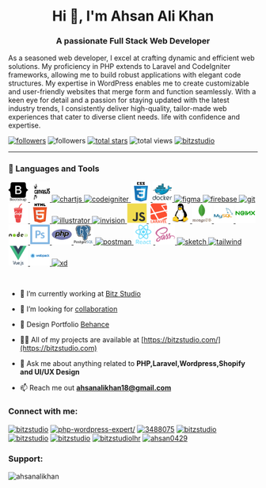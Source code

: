 

<h1 align="center">Hi 👋, I'm Ahsan Ali Khan</h1>
<h3 align="center">A passionate Full Stack Web Developer</h3>

As a seasoned web developer, I excel at crafting dynamic and efficient web solutions. My proficiency in PHP extends to Laravel and CodeIgniter frameworks, allowing me to build robust applications with elegant code structures. My expertise in WordPress enables me to create customizable and user-friendly websites that merge form and function seamlessly. With a keen eye for detail and a passion for staying updated with the latest industry trends, I consistently deliver high-quality, tailor-made web experiences that cater to diverse client needs. life with confidence and expertise.


 <p align="left">
     

  
<a href="https://www.linkedin.com/in/php-wordpress-expert">
         <img alt="followers" title="Follow me on LinkedIn" src="https://custom-icon-badges.demolab.com/github/followers/AhsanAliKhan?color=0A66C2&labelColor=1155ba&style=for-the-badge&logo=person-add&label=Follow on LinkedIn&logoColor=white"/></a>
         <img alt="followers" title="Contact Me" src="https://custom-icon-badges.demolab.com/badge/ahsanalikhan18@gmail.com?style=for-the-badge&logo=mention&logoColor=white"/></a>
      <a href="https://github.com/AhsanAliKhan?tab=repositories&sort=stargazers">
         <img alt="total stars" title="Total stars on GitHub" src="https://custom-icon-badges.demolab.com/github/stars/AhsanAliKhan?color=55960c&style=for-the-badge&labelColor=488207&logo=star"/></a>
              <img alt="total views" title="Total views on GitHub" src="https://komarev.com/ghpvc/?username=ahsanalikhan&label=Profile%20views&color=0e75b6&style=for-the-badge&labelColor=488207&logo=star"  />
              <a href="https://twitter.com/bitzstudio" target="blank"><img src="https://img.shields.io/twitter/follow/bitzstudio?logo=twitter&style=for-the-badge" alt="bitzstudio" /></a>
   </p>

---

### 🧰 Languages and Tools

<p align="left"> <a href="https://getbootstrap.com" target="_blank" rel="noreferrer"> <img src="https://raw.githubusercontent.com/devicons/devicon/master/icons/bootstrap/bootstrap-plain-wordmark.svg" alt="bootstrap" width="40" height="40"/> </a> <a href="https://canvasjs.com" target="_blank" rel="noreferrer"> <img src="https://raw.githubusercontent.com/Hardik0307/Hardik0307/master/assets/canvasjs-charts.svg" alt="canvasjs" width="40" height="40"/> </a> <a href="https://www.chartjs.org" target="_blank" rel="noreferrer"> <img src="https://www.chartjs.org/media/logo-title.svg" alt="chartjs" width="40" height="40"/> </a> <a href="https://codeigniter.com" target="_blank" rel="noreferrer"> <img src="https://cdn.worldvectorlogo.com/logos/codeigniter.svg" alt="codeigniter" width="40" height="40"/> </a> <a href="https://www.w3schools.com/css/" target="_blank" rel="noreferrer"> <img src="https://raw.githubusercontent.com/devicons/devicon/master/icons/css3/css3-original-wordmark.svg" alt="css3" width="40" height="40"/> </a> <a href="https://www.docker.com/" target="_blank" rel="noreferrer"> <img src="https://raw.githubusercontent.com/devicons/devicon/master/icons/docker/docker-original-wordmark.svg" alt="docker" width="40" height="40"/> </a> <a href="https://www.figma.com/" target="_blank" rel="noreferrer"> <img src="https://www.vectorlogo.zone/logos/figma/figma-icon.svg" alt="figma" width="40" height="40"/> </a> <a href="https://firebase.google.com/" target="_blank" rel="noreferrer"> <img src="https://www.vectorlogo.zone/logos/firebase/firebase-icon.svg" alt="firebase" width="40" height="40"/> </a> <a href="https://git-scm.com/" target="_blank" rel="noreferrer"> <img src="https://www.vectorlogo.zone/logos/git-scm/git-scm-icon.svg" alt="git" width="40" height="40"/> </a> <a href="https://gulpjs.com" target="_blank" rel="noreferrer"> <img src="https://raw.githubusercontent.com/devicons/devicon/master/icons/gulp/gulp-plain.svg" alt="gulp" width="40" height="40"/> </a> <a href="https://www.w3.org/html/" target="_blank" rel="noreferrer"> <img src="https://raw.githubusercontent.com/devicons/devicon/master/icons/html5/html5-original-wordmark.svg" alt="html5" width="40" height="40"/> </a> <a href="https://www.adobe.com/in/products/illustrator.html" target="_blank" rel="noreferrer"> <img src="https://www.vectorlogo.zone/logos/adobe_illustrator/adobe_illustrator-icon.svg" alt="illustrator" width="40" height="40"/> </a> <a href="https://www.invisionapp.com/" target="_blank" rel="noreferrer"> <img src="https://www.vectorlogo.zone/logos/invisionapp/invisionapp-icon.svg" alt="invision" width="40" height="40"/> </a> <a href="https://developer.mozilla.org/en-US/docs/Web/JavaScript" target="_blank" rel="noreferrer"> <img src="https://raw.githubusercontent.com/devicons/devicon/master/icons/javascript/javascript-original.svg" alt="javascript" width="40" height="40"/> </a> <a href="https://laravel.com/" target="_blank" rel="noreferrer"> <img src="https://raw.githubusercontent.com/devicons/devicon/master/icons/laravel/laravel-plain-wordmark.svg" alt="laravel" width="40" height="40"/> </a> <a href="https://www.linux.org/" target="_blank" rel="noreferrer"> <img src="https://raw.githubusercontent.com/devicons/devicon/master/icons/linux/linux-original.svg" alt="linux" width="40" height="40"/> </a> <a href="https://www.mongodb.com/" target="_blank" rel="noreferrer"> <img src="https://raw.githubusercontent.com/devicons/devicon/master/icons/mongodb/mongodb-original-wordmark.svg" alt="mongodb" width="40" height="40"/> </a> <a href="https://www.mysql.com/" target="_blank" rel="noreferrer"> <img src="https://raw.githubusercontent.com/devicons/devicon/master/icons/mysql/mysql-original-wordmark.svg" alt="mysql" width="40" height="40"/> </a> <a href="https://www.nginx.com" target="_blank" rel="noreferrer"> <img src="https://raw.githubusercontent.com/devicons/devicon/master/icons/nginx/nginx-original.svg" alt="nginx" width="40" height="40"/> </a> <a href="https://nodejs.org" target="_blank" rel="noreferrer"> <img src="https://raw.githubusercontent.com/devicons/devicon/master/icons/nodejs/nodejs-original-wordmark.svg" alt="nodejs" width="40" height="40"/> </a> <a href="https://www.photoshop.com/en" target="_blank" rel="noreferrer"> <img src="https://raw.githubusercontent.com/devicons/devicon/master/icons/photoshop/photoshop-line.svg" alt="photoshop" width="40" height="40"/> </a> <a href="https://www.php.net" target="_blank" rel="noreferrer"> <img src="https://raw.githubusercontent.com/devicons/devicon/master/icons/php/php-original.svg" alt="php" width="40" height="40"/> </a> <a href="https://www.postgresql.org" target="_blank" rel="noreferrer"> <img src="https://raw.githubusercontent.com/devicons/devicon/master/icons/postgresql/postgresql-original-wordmark.svg" alt="postgresql" width="40" height="40"/> </a> <a href="https://postman.com" target="_blank" rel="noreferrer"> <img src="https://www.vectorlogo.zone/logos/getpostman/getpostman-icon.svg" alt="postman" width="40" height="40"/> </a> <a href="https://reactjs.org/" target="_blank" rel="noreferrer"> <img src="https://raw.githubusercontent.com/devicons/devicon/master/icons/react/react-original-wordmark.svg" alt="react" width="40" height="40"/> </a> <a href="https://sass-lang.com" target="_blank" rel="noreferrer"> <img src="https://raw.githubusercontent.com/devicons/devicon/master/icons/sass/sass-original.svg" alt="sass" width="40" height="40"/> </a> <a href="https://www.sketch.com/" target="_blank" rel="noreferrer"> <img src="https://www.vectorlogo.zone/logos/sketchapp/sketchapp-icon.svg" alt="sketch" width="40" height="40"/> </a> <a href="https://tailwindcss.com/" target="_blank" rel="noreferrer"> <img src="https://www.vectorlogo.zone/logos/tailwindcss/tailwindcss-icon.svg" alt="tailwind" width="40" height="40"/> </a> <a href="https://vuejs.org/" target="_blank" rel="noreferrer"> <img src="https://raw.githubusercontent.com/devicons/devicon/master/icons/vuejs/vuejs-original-wordmark.svg" alt="vuejs" width="40" height="40"/> </a> <a href="https://webpack.js.org" target="_blank" rel="noreferrer"> <img src="https://raw.githubusercontent.com/devicons/devicon/d00d0969292a6569d45b06d3f350f463a0107b0d/icons/webpack/webpack-original-wordmark.svg" alt="webpack" width="40" height="40"/> </a> <a href="https://www.adobe.com/products/xd.html" target="_blank" rel="noreferrer"> <img src="https://cdn.worldvectorlogo.com/logos/adobe-xd.svg" alt="xd" width="40" height="40"/> </a> </p>
<br />

- 🔭 I’m currently working at [Bitz Studio](https://bitzstudio.com/)

- 🤝 I’m looking for [collaboration](https://bitzstudio.com/)

- 📝 Design Portfolio [Behance](https://www.behance.net/bitzstudiolhr)

- 👨‍💻 All of my projects are available at [https://bitzstudio.com/](https://bitzstudio.com)

- 💬 Ask me about anything related to **PHP,Laravel,Wordpress,Shopify and UI/UX Design**

- 📫 Reach me out **ahsanalikhan18@gmail.com**




<h3 align="left">Connect with me:</h3>
<p align="left">
<a href="https://twitter.com/bitzstudio" target="blank"><img align="center" src="https://raw.githubusercontent.com/rahuldkjain/github-profile-readme-generator/master/src/images/icons/Social/twitter.svg" alt="bitzstudio" height="30" width="40" /></a>
<a href="https://linkedin.com/in/php-wordpress-expert/" target="blank"><img align="center" src="https://raw.githubusercontent.com/rahuldkjain/github-profile-readme-generator/master/src/images/icons/Social/linked-in-alt.svg" alt="php-wordpress-expert/" height="30" width="40" /></a>
<a href="https://stackoverflow.com/users/3488075" target="blank"><img align="center" src="https://raw.githubusercontent.com/rahuldkjain/github-profile-readme-generator/master/src/images/icons/Social/stack-overflow.svg" alt="3488075" height="30" width="40" /></a>
<a href="https://fb.com/bitzstudio" target="blank"><img align="center" src="https://raw.githubusercontent.com/rahuldkjain/github-profile-readme-generator/master/src/images/icons/Social/facebook.svg" alt="bitzstudio" height="30" width="40" /></a>
<a href="https://instagram.com/bitzstudio" target="blank"><img align="center" src="https://raw.githubusercontent.com/rahuldkjain/github-profile-readme-generator/master/src/images/icons/Social/instagram.svg" alt="bitzstudio" height="30" width="40" /></a>
<a href="https://dribbble.com/bitzstudio" target="blank"><img align="center" src="https://raw.githubusercontent.com/rahuldkjain/github-profile-readme-generator/master/src/images/icons/Social/dribbble.svg" alt="bitzstudio" height="30" width="40" /></a>
<a href="https://www.behance.net/bitzstudiolhr" target="blank"><img align="center" src="https://raw.githubusercontent.com/rahuldkjain/github-profile-readme-generator/master/src/images/icons/Social/behance.svg" alt="bitzstudiolhr" height="30" width="40" /></a>
<a href="https://discord.gg/ahsan0429" target="blank"><img align="center" src="https://raw.githubusercontent.com/rahuldkjain/github-profile-readme-generator/master/src/images/icons/Social/discord.svg" alt="ahsan0429" height="30" width="40" /></a>
</p>

<h3 align="left">Support:</h3>
<p><a href="https://www.buymeacoffee.com/ahsanalikhan"> <img align="left" src="https://cdn.buymeacoffee.com/buttons/v2/default-yellow.png" height="50" width="210" alt="ahsanalikhan" /></a></p><br><br>

